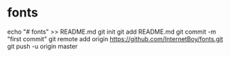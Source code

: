 # fonts
echo "# fonts" >> README.md
git init
git add README.md
git commit -m "first commit"
git remote add origin https://github.com/InternetBoy/fonts.git
git push -u origin master
